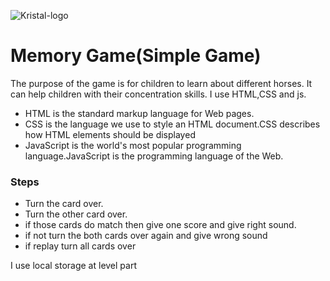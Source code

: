 
![Kristal-logo](https://user-images.githubusercontent.com/71218097/175792541-a448aa68-81fb-4422-bcf7-d13a60e9a194.png)

# Memory Game(Simple Game)
The purpose of the game is for children to learn about different horses.
It can help children with their concentration skills.
I use HTML,CSS and js.
- HTML is the standard markup language for Web pages.
- CSS is the language we use to style an HTML document.CSS describes how HTML elements should be displayed
- JavaScript is the world's most popular programming language.JavaScript is the programming language of the Web.


### Steps
- Turn the card over.
- Turn the other card over.
- if those cards do  match then  give one score and give right sound.
- if not turn the both cards over again and give wrong sound
- if replay turn  all cards over

I use local storage at level part
